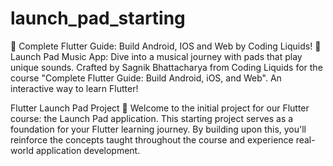 # launch_pad_starting
🚀 Complete Flutter Guide: Build Android, IOS and Web by Coding Liquids!
🎵 Launch Pad Music App: Dive into a musical journey with pads that play unique sounds. Crafted by Sagnik Bhattacharya from Coding Liquids for the course "Complete Flutter Guide: Build Android, iOS, and Web". An interactive way to learn Flutter!

Flutter Launch Pad Project 🚀
Welcome to the initial project for our Flutter course: the Launch Pad application. This starting project serves as a foundation for your Flutter learning journey. By building upon this, you'll reinforce the concepts taught throughout the course and experience real-world application development.